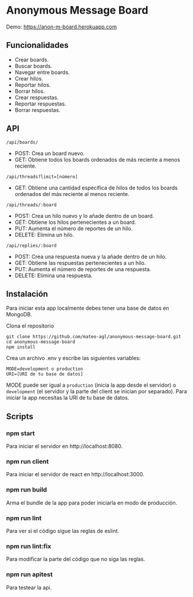 ﻿# Anonymous Message Board
Demo: https://anon-m-board.herokuapp.com

## Funcionalidades

- Crear boards.
- Buscar boards.
- Navegar entre boards.
- Crear hilos.
- Reportar hilos.
- Borrar hilos.
- Crear respuestas.
- Reportar respuestas.
- Borrar respuestas.

## API

```/api/boards/```
- POST: Crea un board nuevo.
- GET: Obtiene todos los boards ordenados de más reciente a menos reciente.

```/api/threads?limit=[número]```
- GET: Obtiene una cantidad específica de hilos de todos los boards ordenados del más reciente al menos reciente.

```/api/threads/:board```
- POST: Crea un hilo nuevo y lo añade dentro de un board.
- GET: Obtiene los hilos pertenecientes a un board.
- PUT: Aumenta el número de reportes de un hilo.
- DELETE: Elimina un hilo.

```/api/replies/:board```
- POST: Crea una respuesta nueva y la añade dentro de un hilo.
- GET: Obtiene las respuestas pertenecientes a un hilo.
- PUT: Aumenta el número de reportes de una respuesta.
- DELETE: Elimina una respuesta.

## Instalación

Para iniciar esta app localmente debes tener una base de datos en MongoDB.

Clona el repositorio
```
git clone https://github.com/mateo-agl/anonymous-message-board.git
cd anonymous-message-board
npm install
```
Crea un archivo .env y escribe las siguientes variables:
```
MODE=development o production
URI=[URI de tu base de datos]
```
MODE puede ser igual a `production` (inicia la app desde el servidor) o `development` (el servidor y la parte del client se inician por separado). Para iniciar la app necesitas la URI de tu base de datos.

## Scripts

### npm start
Para iniciar el servidor en http://localhost:8080.

### npm run client
Para iniciar el servidor de react en http://localhost:3000.

### npm run build
Arma el bundle de la app para poder iniciarla en modo de producción.

### npm run lint
Para ver si el código sigue las reglas de eslint.

### npm run lint:fix
Para modificar la parte del código que no siga las reglas.

### npm run apitest
Para testear la api.
